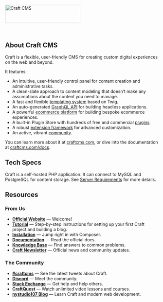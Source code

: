 <a href="https://craftcms.com/" rel="noopener" target="_blank"><img width="247" height="60" src="https://craftcms.com/craftcms.svg" alt="Craft CMS"></a>

<br>

## About Craft CMS

Craft is a flexible, user-friendly CMS for creating custom digital experiences on the web and beyond.

It features:

- An intuitive, user-friendly control panel for content creation and administrative tasks.
- A clean-slate approach to content modeling that doesn’t make any assumptions about the content you need to manage.
- A fast and flexible [templating system](https://craftcms.com/docs/4.x/dev/twig-primer.html) based on Twig.
- An auto-generated [GraphQL API](https://craftcms.com/docs/4.x/graphql.html) for building headless applications.
- A powerful [ecommerce platform](https://craftcms.com/commerce) for building bespoke ecommerce experiences.
- A built-in Plugin Store with hundreds of free and commercial [plugins](https://plugins.craftcms.com/).
- A robust [extension framework](https://craftcms.com/docs/4.x/extend/) for advanced customization.
- An active, vibrant [community](https://craftcms.com/community).

You can learn more about it at [craftcms.com](https://craftcms.com), or dive into the documentation at [craftcms.com/docs](https://craftcms.com/docs/4.x/).

## Tech Specs

Craft is a self-hosted PHP application. It can connect to MySQL and PostgreSQL for content storage. See [Server Requirements](https://craftcms.com/docs/4.x/requirements.html) for more details.

## Resources

### From Us

- **[Official Website](https://craftcms.com)** — Welcome!
- **[Tutorial](https://craftcms.com/docs/getting-started-tutorial/)** — Step-by-step instructions for setting up your first Craft project and building a blog.
- **[Installation](https://craftcms.com/docs/4.x/installation.html)** — Jump right in with Composer.
- **[Documentation](https://craftcms.com/docs/)** — Read the official docs.
- **[Knowledge Base](https://craftcms.com/knowledge-base)** — Find answers to common problems.
- **[Craft Newsletter](https://craftcms.com/newsletter)** — Official news and community updates.

### The Community

- **[#craftcms](https://twitter.com/hashtag/craftcms)** — See the latest tweets about Craft.
- **[Discord](https://craftcms.com/discord)** — Meet the community.
- **[Stack Exchange](http://craftcms.stackexchange.com/)** — Get help and help others.
- **[CraftQuest](https://craftquest.io/)** — Watch unlimited video lessons and courses.
- **[nystudio107 Blog](https://nystudio107.com/blog)** — Learn Craft and modern web development.
